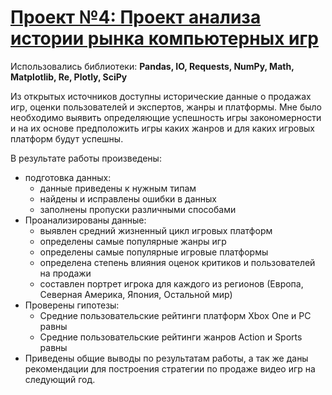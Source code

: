 # [Проект №4: Проект анализа истории рынка компьютерных игр](https://github.com/FartTuna/Yandex-praktikum/blob/main/4%20%D0%9F%D1%80%D0%BE%D0%B5%D0%BA%D1%82%20%D0%B0%D0%BD%D0%B0%D0%BB%D0%B8%D0%B7%D0%B0%20%D0%B8%D1%81%D1%82%D0%BE%D1%80%D0%B8%D0%B8%20%D1%80%D1%8B%D0%BD%D0%BA%D0%B0%20%D0%BA%D0%BE%D0%BC%D0%BF%D1%8C%D1%8E%D1%82%D0%B5%D1%80%D0%BD%D1%8B%D1%85%20%D0%B8%D0%B3%D1%80/Games.ipynb)

Использовались библиотеки: **Pandas, IO, Requests, NumPy, Math, Matplotlib, Re, Plotly, SciPy**

Из открытых источников доступны исторические данные о продажах игр, оценки пользователей и экспертов, жанры и платформы. Мне было необходимо выявить определяющие успешность игры закономерности и на их основе предположить игры каких жанров и для каких игровых платформ будут успешны.

В результате работы произведены:
- подготовка данных:
  -  данные приведены к нужным типам
  -  найдены и исправлены ошибки в данных
  -  заполнены пропуски различными способами
- Проанализированы данные:
  - выявлен средний жизненный цикл игровых платформ
  - определены самые популярные жанры игр
  - определены самые популярные игровые платформы
  - определена степень влияния оценок критиков и пользователей на продажи
  - составлен портрет игрока для каждого из регионов (Европа, Северная Америка, Япония, Остальной мир)
- Проверены гипотезы:
  - Средние пользовательские рейтинги платформ Xbox One и PC равны
  - Средние пользовательские рейтинги жанров Action и Sports равны
- Приведены общие выводы по результатам работы, а так же даны рекомендации для построения стратегии по продаже видео игр на следующий год.
